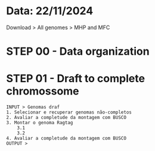 # 

# Data: 22/11/2024
Download > All genomes > MHP and MFC

# STEP 00 - Data organization

# STEP 01 - Draft to complete chromossome
    INPUT > Genomas draf
    1. Selecionar e recuperar genomas não-completos
    2. Avaliar a completude da montagem com BUSCO
    3. Montar o genoma Ragtag
        3.1
        3.2
    4. Avaliar a completude da montagem com BUSCO
    OUTPUT >